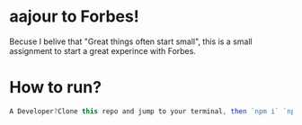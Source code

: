 # aajour to Forbes!

Becuse I belive that "Great things often start small", this is a small assignment to start a great experince with Forbes.


# How to run?

```javascript
A Developer?Clone this repo and jump to your terminal, then `npm i` `npm run build` `npm run start` : [onlineDemo](https://aajourforbes.herokuapp.com/)
```

